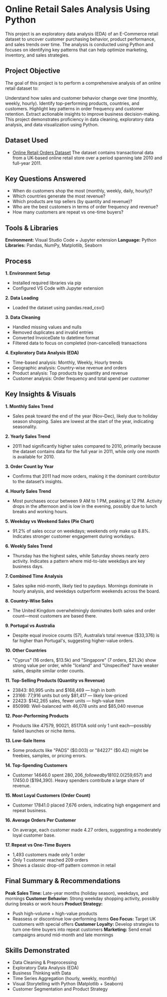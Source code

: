 # Online Retail Sales Analysis Using Python
This project is an exploratory data analysis (EDA) of an E-Commerce retail dataset to uncover customer purchasing behavior, product performance, and sales trends over time. The analysis is conducted using Python and focuses on identifying key patterns that can help optimize marketing, inventory, and sales strategies.

## Project Objective
The goal of this project is to perform a comprehensive analysis of an online retail dataset to:

Understand how sales and customer behavior change over time (monthly, weekly, hourly). Identify top-performing products, countries, and customers. Highlight key patterns in order frequency and customer retention. Extract actionable insights to improve business decision-making. This project demonstrates proficiency in data cleaning, exploratory data analysis, and data visualization using Python.

## Dataset Used
- <a href = "https://github.com/alina-khan-1/Python-Online-Retail-data-analysis/blob/main/Online%20Retail%20Data%20Set.csv">Online Retail Orders Dataset</a>
The dataset contains transactional data from a UK-based online retail store over a period spanning late 2010 and full-year 2011.

## Key Questions Answered
- When do customers shop the most (monthly, weekly, daily, hourly)?
- Which countries generate the most revenue?
- Which products are top sellers (by quantity and revenue)?
- Who are the best customers in terms of order frequency and revenue?
- How many customers are repeat vs one-time buyers?

## Tools & Libraries
 **Environment:** Visual Studio Code + Jupyter extension
 **Language:** Python
 **Libraries:** Pandas, NumPy, Matplotlib, Seaborn

## Process
**1. Environment Setup**
- Installed required libraries via pip
- Configured VS Code with Jupyter extension

**2. Data Loading**
- Loaded the dataset using pandas.read_csv()

**3. Data Cleaning**
- Handled missing values and nulls
- Removed duplicates and invalid entries
- Converted InvoiceDate to datetime format
- Filtered data to focus on completed (non-cancelled) transactions

**4. Exploratory Data Analysis (EDA)**
- Time-based analysis: Monthly, Weekly, Hourly trends
- Geographic analysis: Country-wise revenue and orders
- Product analysis: Top products by quantity and revenue
- Customer analysis: Order frequency and total spend per customer

## Key Insights & Visuals
**1. Monthly Sales Trend**
- Sales peak toward the end of the year (Nov–Dec), likely due to holiday season shopping. Sales are lowest at the start of the year, indicating seasonality.

**2. Yearly Sales Trend**
- 2011 had significantly higher sales compared to 2010, primarily because the dataset contains data for the full year in 2011, while only one month is available for 2010.

**3. Order Count by Year**
- Confirms that 2011 had more orders, making it the dominant contributor to the dataset’s insights.

**4. Hourly Sales Trend**
- Most purchases occur between 9 AM to 1 PM, peaking at 12 PM. Activity drops in the afternoon and is low in the evening, possibly due to lunch breaks and working hours.

**5. Weekday vs Weekend Sales (Pie Chart)**
- 91.2% of sales occur on weekdays; weekends only make up 8.8%. Indicates stronger customer engagement during workdays.

**6. Weekly Sales Trend**
- Thursday has the highest sales, while Saturday shows nearly zero activity. Indicates a pattern where mid-to-late weekdays are key business days.

**7. Combined Time Analysis**
- Sales spike mid-month, likely tied to paydays. Mornings dominate in hourly analysis, and weekdays outperform weekends across the board.

**8. Country-Wise Sales**
- The United Kingdom overwhelmingly dominates both sales and order count—most customers are based there.

**9. Portugal vs Australia**
- Despite equal invoice counts (57), Australia’s total revenue ($33,376) is far higher than Portugal's, suggesting higher-value orders.

**10. Other Countries**
- "Cyprus" (16 orders, $13.5k) and "Singapore" (7 orders, $21.2k) show strong value per order, while "Iceland" and "Unspecified" have weaker sales, despite similar order counts.

**11. Top-Selling Products (Quantity vs Revenue)**
- 23843: 80,995 units and $168,469 — high in both
- 23166: 77,916 units but only $81,417 — likely low-priced
- 22423: $142,265 sales, fewer units — high-value item
- 85099B: Well-balanced with 46,078 units and $85,040 revenue

**12. Poor-Performing Products**
- Products like 47579, 90021, 85170A sold only 1 unit each—possibly failed launches or niche items.

**13. Low-Sale Items**
- Some products like "PADS" ($0.003) or "84227" ($0.42) might be freebies, samples, or pricing errors.

**14. Top-Spending Customers**
- Customer 14646.0 spent $280,206, followed by 18102.0 ($259,657) and 17450.0 ($194,390). Heavy spenders contribute a large share of revenue.

**15. Most Loyal Customers (Order Count)**
- Customer 17841.0 placed 7,676 orders, indicating high engagement and repeat business.

**16. Average Orders Per Customer**
- On average, each customer made 4.27 orders, suggesting a moderately loyal customer base.

**17. Repeat vs One-Time Buyers**
- 1,493 customers made only 1 order
- Only 1 customer reached 209 orders
- Shows a classic drop-off pattern common in retail

## Final Summary & Recommendations
**Peak Sales Time:** Late-year months (holiday season), weekdays, and mornings
**Customer Behavior:** Strong weekday shopping activity, possibly during breaks or work hours
**Product Strategy:**
  - Push high-volume + high-value products
  - Reassess or discontinue low-performing items
**Geo Focus:** Target UK customers with special offers
**Customer Loyalty:** Develop strategies to turn one-time buyers into repeat customers
**Marketing:** Send email campaigns around mid-month and late mornings

## Skills Demonstrated
- Data Cleaning & Preprocessing
- Exploratory Data Analysis (EDA)
- Business Thinking with Data
- Time Series Aggregation (hourly, weekly, monthly)
- Visual Storytelling with Python (Matplotlib + Seaborn)
- Customer Segmentation and Product Strategy
